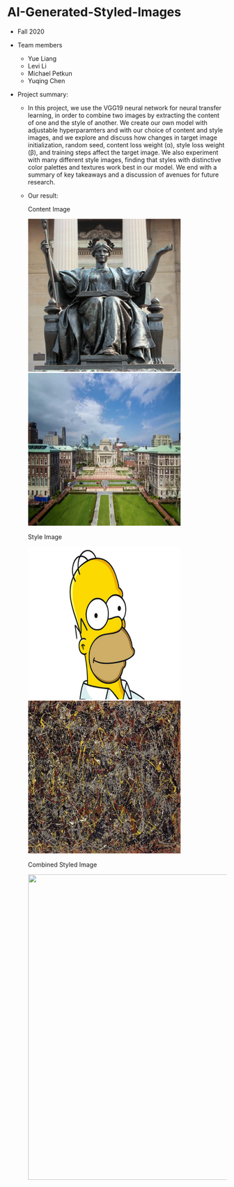# AI-Generated-Styled-Images

+ Fall 2020
+ Team members
	+ Yue Liang
	+ Levi Li
	+ Michael Petkun
	+ Yuqing Chen
  
+ Project summary: 
  + In this project, we use the VGG19 neural network for neural transfer learning, in order to combine two images by extracting the content of one and the style of another. We create our own model with adjustable hyperparamters and with our choice of content and style images, and we explore and discuss how changes in target image initialization, random seed, content loss weight (α), style loss weight (β), and training steps affect the target image. We also experiment with many different style images, finding that styles with distinctive color palettes and textures work best in our model. We end with a summary of key takeaways and a discussion of avenues for future research.
  + Our result:
  
    Content Image
    
    <img src="data/Alma%20Mater.jpg" width="350" height="350" />
    <img src="data/Columbia.jpg" width="350" height="350" />
    
    Style Image
    
    <img src="data/Simpson.jpg" width="350" height="350" />
    <img src="data/Pollock.jpg" width="350" height="350" />
    
    Combined Styled Image
    
    <img src="data/combined_generated_images.jpeg" width="700" height="700" />
    

